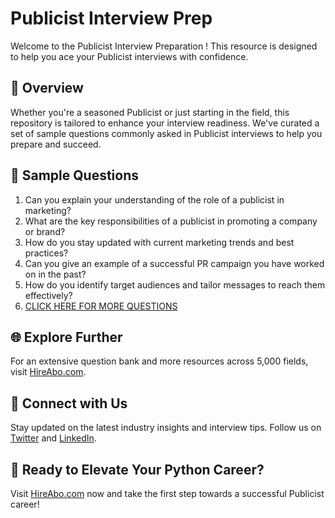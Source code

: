 # Publicist Interview Prep

Welcome to the Publicist Interview Preparation ! This resource is designed to help you ace your Publicist interviews with confidence.

## 🚀 Overview

Whether you're a seasoned Publicist or just starting in the field, this repository is tailored to enhance your interview readiness. We've curated a set of sample questions commonly asked in Publicist interviews to help you prepare and succeed.

## 📝 Sample Questions

1. Can you explain your understanding of the role of a publicist in marketing?
2. What are the key responsibilities of a publicist in promoting a company or brand?
3. How do you stay updated with current marketing trends and best practices?
4. Can you give an example of a successful PR campaign you have worked on in the past?
5. How do you identify target audiences and tailor messages to reach them effectively?
6. [CLICK HERE FOR MORE QUESTIONS](https://hireabo.com/job/1_0_38/Publicist)

## 🌐 Explore Further

For an extensive question bank and more resources across 5,000 fields, visit [HireAbo.com](https://www.hireabo.com).

## 📱 Connect with Us

Stay updated on the latest industry insights and interview tips. Follow us on [Twitter](https://twitter.com/hireabo) and [LinkedIn](https://www.linkedin.com/in/hire-abo-3609972a8/).

## 🚀 Ready to Elevate Your Python Career?

Visit [HireAbo.com](https://www.hireabo.com) now and take the first step towards a successful Publicist career!